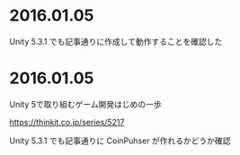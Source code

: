 # 2016.01.05
Unity 5.3.1 でも記事通りに作成して動作することを確認した

# 2016.01.05
Unity 5で取り組むゲーム開発はじめの一歩

https://thinkit.co.jp/series/5217

Unity 5.3.1 でも記事通りに CoinPuhser が作れるかどうか確認
